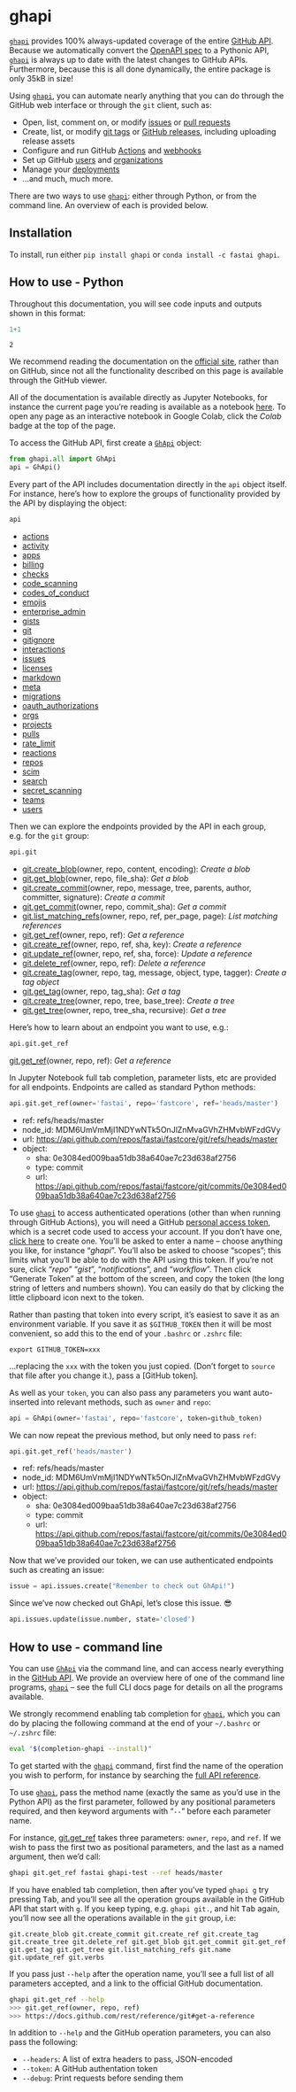ghapi
================

<!-- WARNING: THIS FILE WAS AUTOGENERATED! DO NOT EDIT! -->

[`ghapi`](https://ghapi.fast.ai/cli.html#ghapi) provides 100%
always-updated coverage of the entire [GitHub
API](https://docs.github.com/rest). Because we automatically convert the
[OpenAPI
spec](https://docs.github.com/rest/overview/openapi-description) to a
Pythonic API, [`ghapi`](https://ghapi.fast.ai/cli.html#ghapi) is always
up to date with the latest changes to GitHub APIs. Furthermore, because
this is all done dynamically, the entire package is only 35kB in size!

Using [`ghapi`](https://ghapi.fast.ai/cli.html#ghapi), you can automate
nearly anything that you can do through the GitHub web interface or
through the `git` client, such as:

- Open, list, comment on, or modify
  [issues](https://guides.github.com/features/issues/) or [pull
  requests](https://docs.github.com/github/collaborating-with-issues-and-pull-requests/about-pull-requests)
- Create, list, or modify [git
  tags](https://git-scm.com/book/en/v2/Git-Basics-Tagging) or [GitHub
  releases](https://docs.github.com/github/administering-a-repository/managing-releases-in-a-repository),
  including uploading release assets
- Configure and run GitHub
  [Actions](https://github.com/features/actions) and
  [webhooks](https://docs.github.com/developers/webhooks-and-events/about-webhooks)
- Set up GitHub [users](https://docs.github.com/rest/reference/users)
  and
  [organizations](https://docs.github.com/github/setting-up-and-managing-organizations-and-teams/about-organizations)
- Manage your
  [deployments](https://docs.github.com/rest/guides/delivering-deployments)
- …and much, much more.

There are two ways to use
[`ghapi`](https://ghapi.fast.ai/cli.html#ghapi): either through Python,
or from the command line. An overview of each is provided below.

## Installation

To install, run either `pip install ghapi` or
`conda install -c fastai ghapi`.

## How to use - Python

Throughout this documentation, you will see code inputs and outputs
shown in this format:

``` python
1+1
```

    2

We recommend reading the documentation on the [official
site](https://ghapi.fast.ai/), rather than on GitHub, since not all the
functionality described on this page is available through the GitHub
viewer.

All of the documentation is available directly as Jupyter Notebooks, for
instance the current page you’re reading is available as a notebook
[here](https://github.com/fastai/ghapi/blob/master/index.ipynb). To open
any page as an interactive notebook in Google Colab, click the *Colab*
badge at the top of the page.

To access the GitHub API, first create a
[`GhApi`](https://ghapi.fast.ai/core.html#ghapi) object:

``` python
from ghapi.all import GhApi
api = GhApi()
```

Every part of the API includes documentation directly in the `api`
object itself. For instance, here’s how to explore the groups of
functionality provided by the API by displaying the object:

``` python
api
```

- [actions](https://docs.github.com/rest/reference/actions)
- [activity](https://docs.github.com/rest/reference/activity)
- [apps](https://docs.github.com/rest/reference/apps)
- [billing](https://docs.github.com/rest/reference/billing)
- [checks](https://docs.github.com/rest/reference/checks)
- [code_scanning](https://docs.github.com/rest/reference/code-scanning)
- [codes_of_conduct](https://docs.github.com/rest/reference/codes-of-conduct)
- [emojis](https://docs.github.com/rest/reference/emojis)
- [enterprise_admin](https://docs.github.com/rest/reference/enterprise-admin)
- [gists](https://docs.github.com/rest/reference/gists)
- [git](https://docs.github.com/rest/reference/git)
- [gitignore](https://docs.github.com/rest/reference/gitignore)
- [interactions](https://docs.github.com/rest/reference/interactions)
- [issues](https://docs.github.com/rest/reference/issues)
- [licenses](https://docs.github.com/rest/reference/licenses)
- [markdown](https://docs.github.com/rest/reference/markdown)
- [meta](https://docs.github.com/rest/reference/meta)
- [migrations](https://docs.github.com/rest/reference/migrations)
- [oauth_authorizations](https://docs.github.com/rest/reference/oauth-authorizations)
- [orgs](https://docs.github.com/rest/reference/orgs)
- [projects](https://docs.github.com/rest/reference/projects)
- [pulls](https://docs.github.com/rest/reference/pulls)
- [rate_limit](https://docs.github.com/rest/reference/rate-limit)
- [reactions](https://docs.github.com/rest/reference/reactions)
- [repos](https://docs.github.com/rest/reference/repos)
- [scim](https://docs.github.com/rest/reference/scim)
- [search](https://docs.github.com/rest/reference/search)
- [secret_scanning](https://docs.github.com/rest/reference/secret-scanning)
- [teams](https://docs.github.com/rest/reference/teams)
- [users](https://docs.github.com/rest/reference/users)

Then we can explore the endpoints provided by the API in each group,
e.g. for the `git` group:

``` python
api.git
```

- [git.create_blob](https://docs.github.com/rest/reference/git#create-a-blob)(owner,
  repo, content, encoding): *Create a blob*
- [git.get_blob](https://docs.github.com/rest/reference/git#get-a-blob)(owner,
  repo, file_sha): *Get a blob*
- [git.create_commit](https://docs.github.com/rest/reference/git#create-a-commit)(owner,
  repo, message, tree, parents, author, committer, signature): *Create a
  commit*
- [git.get_commit](https://docs.github.com/rest/reference/git#get-a-commit)(owner,
  repo, commit_sha): *Get a commit*
- [git.list_matching_refs](https://docs.github.com/rest/reference/git#list-matching-references)(owner,
  repo, ref, per_page, page): *List matching references*
- [git.get_ref](https://docs.github.com/rest/reference/git#get-a-reference)(owner,
  repo, ref): *Get a reference*
- [git.create_ref](https://docs.github.com/rest/reference/git#create-a-reference)(owner,
  repo, ref, sha, key): *Create a reference*
- [git.update_ref](https://docs.github.com/rest/reference/git#update-a-reference)(owner,
  repo, ref, sha, force): *Update a reference*
- [git.delete_ref](https://docs.github.com/rest/reference/git#delete-a-reference)(owner,
  repo, ref): *Delete a reference*
- [git.create_tag](https://docs.github.com/rest/reference/git#create-a-tag-object)(owner,
  repo, tag, message, object, type, tagger): *Create a tag object*
- [git.get_tag](https://docs.github.com/rest/reference/git#get-a-tag)(owner,
  repo, tag_sha): *Get a tag*
- [git.create_tree](https://docs.github.com/rest/reference/git#create-a-tree)(owner,
  repo, tree, base_tree): *Create a tree*
- [git.get_tree](https://docs.github.com/rest/reference/git#get-a-tree)(owner,
  repo, tree_sha, recursive): *Get a tree*

Here’s how to learn about an endpoint you want to use, e.g.:

``` python
api.git.get_ref
```

[git.get_ref](https://docs.github.com/rest/reference/git#get-a-reference)(owner,
repo, ref): *Get a reference*

In Jupyter Notebook full tab completion, parameter lists, etc are
provided for all endpoints. Endpoints are called as standard Python
methods:

``` python
api.git.get_ref(owner='fastai', repo='fastcore', ref='heads/master')
```

- ref: refs/heads/master
- node_id: MDM6UmVmMjI1NDYwNTk5OnJlZnMvaGVhZHMvbWFzdGVy
- url:
  https://api.github.com/repos/fastai/fastcore/git/refs/heads/master
- object:
  - sha: 0e3084ed009baa51db38a640ae7c23d638af2756
  - type: commit
  - url:
    https://api.github.com/repos/fastai/fastcore/git/commits/0e3084ed009baa51db38a640ae7c23d638af2756

To use [`ghapi`](https://ghapi.fast.ai/cli.html#ghapi) to access
authenticated operations (other than when running through GitHub
Actions), you will need a GitHub [personal access
token](https://docs.github.com/github/authenticating-to-github/creating-a-personal-access-token),
which is a secret code used to access your account. If you don’t have
one, [click here](https://github.com/settings/tokens/new) to create one.
You’ll be asked to enter a name – choose anything you like, for instance
“*ghapi*”. You’ll also be asked to choose “scopes”; this limits what
you’ll be able to do with the API using this token. If you’re not sure,
click “*repo*” “*gist*”, “*notifications*”, and “*workflow*”. Then click
“Generate Token” at the bottom of the screen, and copy the token (the
long string of letters and numbers shown). You can easily do that by
clicking the little clipboard icon next to the token.

Rather than pasting that token into every script, it’s easiest to save
it as an environment variable. If you save it as `$GITHUB_TOKEN` then it
will be most convenient, so add this to the end of your `.bashrc` or
`.zshrc` file:

    export GITHUB_TOKEN=xxx

…replacing the `xxx` with the token you just copied. (Don’t forget to
`source` that file after you change it.), pass a \[GitHub token\].

As well as your `token`, you can also pass any parameters you want
auto-inserted into relevant methods, such as `owner` and `repo`:

``` python
api = GhApi(owner='fastai', repo='fastcore', token=github_token)
```

We can now repeat the previous method, but only need to pass `ref`:

``` python
api.git.get_ref('heads/master')
```

- ref: refs/heads/master
- node_id: MDM6UmVmMjI1NDYwNTk5OnJlZnMvaGVhZHMvbWFzdGVy
- url:
  https://api.github.com/repos/fastai/fastcore/git/refs/heads/master
- object:
  - sha: 0e3084ed009baa51db38a640ae7c23d638af2756
  - type: commit
  - url:
    https://api.github.com/repos/fastai/fastcore/git/commits/0e3084ed009baa51db38a640ae7c23d638af2756

Now that we’ve provided our token, we can use authenticated endpoints
such as creating an issue:

``` python
issue = api.issues.create("Remember to check out GhApi!")
```

Since we’ve now checked out GhApi, let’s close this issue. 😎

``` python
api.issues.update(issue.number, state='closed')
```

## How to use - command line

You can use [`GhApi`](https://ghapi.fast.ai/core.html#ghapi) via the
command line, and can access nearly everything in the [GitHub
API](https://docs.github.com/rest). We provide an overview here of one
of the command line programs,
[`ghapi`](https://ghapi.fast.ai/cli.html#ghapi) – see the full CLI docs
page for details on all the programs available.

We strongly recommend enabling tab completion for
[`ghapi`](https://ghapi.fast.ai/cli.html#ghapi), which you can do by
placing the following command at the end of your `~/.bashrc` or
`~/.zshrc` file:

``` bash
eval "$(completion-ghapi --install)"
```

To get started with the [`ghapi`](https://ghapi.fast.ai/cli.html#ghapi)
command, first find the name of the operation you wish to perform, for
instance by searching the [full API
reference](https://ghapi.fast.ai/fullapi.html).

To use [`ghapi`](https://ghapi.fast.ai/cli.html#ghapi), pass the method
name (exactly the same as you’d use in the Python API) as the first
parameter, followed by any positional parameters required, and then
keyword arguments with “`--`” before each parameter name.

For instance, [git.get_ref](https://ghapi.fast.ai/fullapi.html#git)
takes three parameters: `owner`, `repo`, and `ref`. If we wish to pass
the first two as positional parameters, and the last as a named
argument, then we’d call:

``` bash
ghapi git.get_ref fastai ghapi-test --ref heads/master
```

If you have enabled tab completion, then after you’ve typed `ghapi g`
try pressing <kbd>Tab</kbd>, and you’ll see all the operation groups
available in the GitHub API that start with `g`. If you keep typing,
e.g. `ghapi git.`, and hit <kbd>Tab</kbd> again, you’ll now see all the
operations available in the `git` group, i.e:

    git.create_blob git.create_commit git.create_ref git.create_tag git.create_tree git.delete_ref git.get_blob git.get_commit git.get_ref git.get_tag git.get_tree git.list_matching_refs git.name git.update_ref git.verbs

If you pass just `--help` after the operation name, you’ll see a full
list of all parameters accepted, and a link to the official GitHub
documentation.

``` bash
ghapi git.get_ref --help
>>> git.get_ref(owner, repo, ref)
>>> https://docs.github.com/rest/reference/git#get-a-reference
```

In addition to `--help` and the GitHub operation parameters, you can
also pass the following:

- `--headers`: A list of extra headers to pass, JSON-encoded
- `--token`: A GitHub authentation token
- `--debug`: Print requests before sending them
